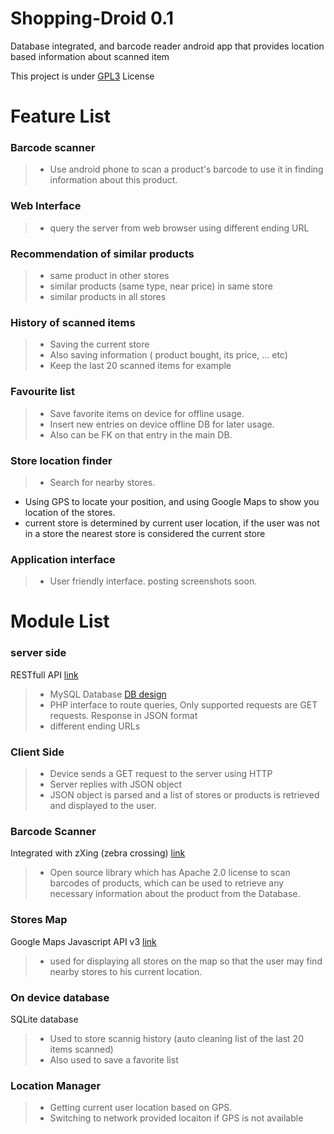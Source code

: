 Shopping-Droid 0.1
==============

Database integrated, and barcode reader android app that provides location based information about scanned item

This project is under [GPL3](http://www.gnu.org/licenses/gpl.html) License


Feature List
============

### Barcode scanner ###
> + Use android phone to scan a product's barcode to use it in finding information about this product.
	           
### Web Interface
> + query the server from web browser using different ending URL

### Recommendation of similar products ###
> + same product in other stores
> + similar products (same type, near price) in same store
> + similar products in all stores
    
### History of scanned items ###
> + Saving the current store 
> + Also saving information ( product bought, its price, ... etc)
> + Keep the last 20 scanned items for example

### Favourite list ###
> + Save favorite items on device for offline usage.
> + Insert new entries on device offline DB for later usage.
> + Also can be FK on that entry in the main DB.

### Store location finder ###
> + Search for nearby stores. 
+ Using GPS to locate your position, and using Google Maps to show you location of the stores.
+ current store is determined by current user location, if the user was not in a store the nearest store is considered the current store

### Application interface ###
> + User friendly interface. posting screenshots soon.


Module List
============

### server side ###
RESTfull API [link](https://en.wikipedia.org/wiki/Representational_state_transfer)
> + MySQL Database  [DB design](online_DB_design.txt) 
> + PHP interface to route queries, Only supported requests are GET requests. Response in JSON format 
> + different ending URLs

### Client Side ###
> + Device sends a GET request to the server using HTTP
> + Server replies with JSON object
> + JSON object is parsed and a list of stores or products is retrieved and displayed to the user. 

### Barcode Scanner ###
Integrated with zXing (zebra crossing) [link](http://code.google.com/p/zxing/)
> + Open source library which has Apache 2.0 license to scan barcodes of products, which can be used to retrieve any necessary information about the product from the Database.

### Stores Map ###
Google Maps Javascript API v3 [link](https://developers.google.com/maps/documentation/javascript/)
> + used for displaying all stores on the map so that the user may find nearby stores to his current location.

### On device database ###
SQLite database 
> + Used to store scannig history (auto cleaning list of the last 20 items scanned)
> + Also used to save a favorite list 

### Location Manager ###
> + Getting current user location based on GPS. 
> + Switching to network provided locaiton if GPS is not available
